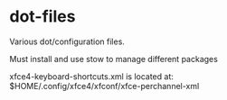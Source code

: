 dot-files
=========

Various dot/configuration files.

Must install and use stow to manage different packages

xfce4-keyboard-shortcuts.xml is located at:
$HOME/.config/xfce4/xfconf/xfce-perchannel-xml
